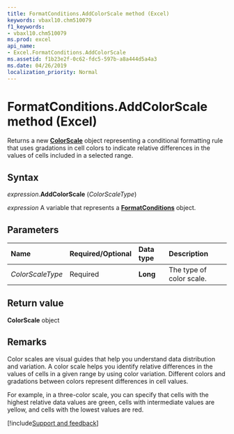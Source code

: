 ```yaml
---
title: FormatConditions.AddColorScale method (Excel)
keywords: vbaxl10.chm510079
f1_keywords:
- vbaxl10.chm510079
ms.prod: excel
api_name:
- Excel.FormatConditions.AddColorScale
ms.assetid: f1b23e2f-0c62-fdc5-597b-a8a444d5a4a3
ms.date: 04/26/2019
localization_priority: Normal
---
```



# FormatConditions.AddColorScale method (Excel)

Returns a new **[ColorScale](Excel.ColorScale.md)** object representing a conditional formatting rule that uses gradations in cell colors to indicate relative differences in the values of cells included in a selected range.


## Syntax

_expression_.**AddColorScale** (_ColorScaleType_)

_expression_ A variable that represents a **[FormatConditions](Excel.FormatConditions.md)** object.


## Parameters

|Name|Required/Optional|Data type|Description|
|:-----|:-----|:-----|:-----|
| _ColorScaleType_|Required| **Long**|The type of color scale.|

## Return value

**ColorScale** object


## Remarks

Color scales are visual guides that help you understand data distribution and variation. A color scale helps you identify relative differences in the values of cells in a given range by using color variation. Different colors and gradations between colors represent differences in cell values. 

For example, in a three-color scale, you can specify that cells with the highest relative data values are green, cells with intermediate values are yellow, and cells with the lowest values are red.


[!include[Support and feedback](~/includes/feedback-boilerplate.md)]